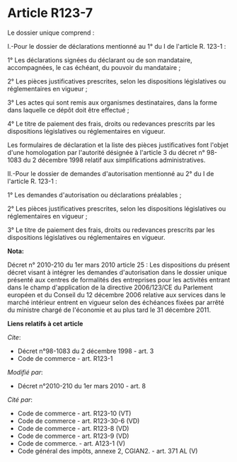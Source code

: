 # Article R123-7

Le dossier unique comprend : 

I.-Pour le dossier de déclarations mentionné au 1° du I de l'article R. 123-1 : 

1° Les déclarations signées du déclarant ou de son mandataire, accompagnées, le cas échéant, du pouvoir du mandataire ; 

2° Les pièces justificatives prescrites, selon les dispositions législatives ou réglementaires en vigueur ; 

3° Les actes qui sont remis aux organismes destinataires, dans la forme dans laquelle ce dépôt doit être effectué ; 

4° Le titre de paiement des frais, droits ou redevances prescrits par les dispositions législatives ou réglementaires en
vigueur. 

Les formulaires de déclaration et la liste des pièces justificatives font l'objet d'une homologation par l'autorité désignée
à l'article 3 du décret n° 98-1083 du 2 décembre 1998 relatif aux simplifications administratives. 

II.-Pour le dossier de demandes d'autorisation mentionné au 2° du I de l'article R. 123-1 : 

1° Les demandes d'autorisation ou déclarations préalables ; 

2° Les pièces justificatives prescrites, selon les dispositions législatives ou réglementaires en vigueur ; 

3° Le titre de paiement des frais, droits ou redevances prescrits par les dispositions législatives ou réglementaires en
vigueur.

**Nota:**

Décret n° 2010-210 du 1er mars 2010 article 25 : Les dispositions du présent décret visant à intégrer les demandes
d'autorisation dans le dossier unique présenté aux centres de formalités des entreprises pour les activités entrant dans le
champ d'application de la directive 2006/123/CE du Parlement européen et du Conseil du 12 décembre 2006 relative aux services
dans le marché intérieur entrent en vigueur selon des échéances fixées par arrêté du ministre chargé de l'économie et au plus
tard le 31 décembre 2011.

**Liens relatifs à cet article**

_Cite_:

  - Décret n°98-1083 du 2 décembre 1998 - art. 3
  - Code de commerce - art. R123-1

_Modifié par_:

  - Décret n°2010-210 du 1er mars 2010 - art. 8

_Cité par_:

  - Code de commerce - art. R123-10 (VT)
  - Code de commerce - art. R123-30-6 (VD)
  - Code de commerce - art. R123-8 (VD)
  - Code de commerce - art. R123-9 (VD)
  - Code de commerce. - art. A123-1 (V)
  - Code général des impôts, annexe 2, CGIAN2. - art. 371 AL (V)
